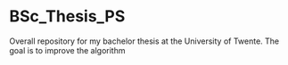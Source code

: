 # BSc_Thesis_PS
Overall repository for my bachelor thesis at the University of Twente. The goal is to improve the algorithm
